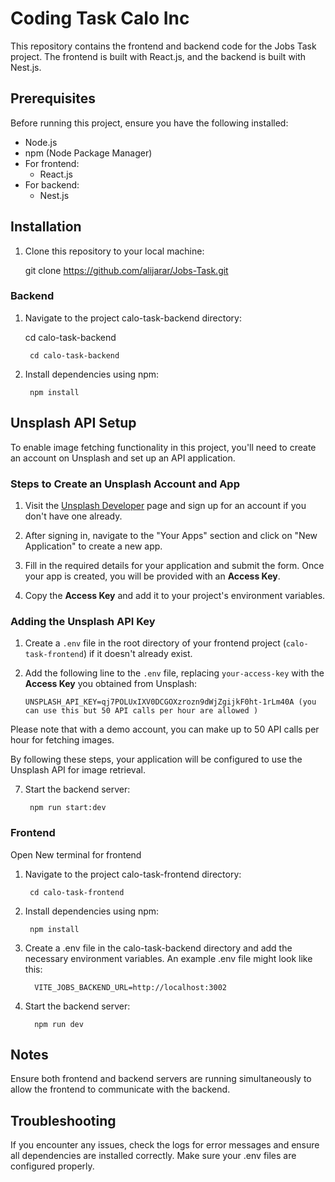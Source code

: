 # Coding Task Calo Inc

This repository contains the frontend and backend code for the Jobs Task project. The frontend is built with React.js, and the backend is built with Nest.js.

## Prerequisites

Before running this project, ensure you have the following installed:

- Node.js
- npm (Node Package Manager)
- For frontend:
  - React.js
- For backend:
  - Nest.js

## Installation

1. Clone this repository to your local machine:

   git clone https://github.com/alijarar/Jobs-Task.git
   
### Backend



1. Navigate to the project calo-task-backend directory:

   cd calo-task-backend
   ````
    cd calo-task-backend
   
   ````

3. Install dependencies using npm:

   ````
    npm install
   
   ````
   
## Unsplash API Setup

To enable image fetching functionality in this project, you'll need to create an account on Unsplash and set up an API application.

### Steps to Create an Unsplash Account and App

1. Visit the [Unsplash Developer](https://unsplash.com/developers) page and sign up for an account if you don't have one already.

2. After signing in, navigate to the "Your Apps" section and click on "New Application" to create a new app.

3. Fill in the required details for your application and submit the form. Once your app is created, you will be provided with an **Access Key**.

4. Copy the **Access Key** and add it to your project's environment variables.

### Adding the Unsplash API Key

1. Create a `.env` file in the root directory of your frontend project (`calo-task-frontend`) if it doesn't already exist.

2. Add the following line to the `.env` file, replacing `your-access-key` with the **Access Key** you obtained from Unsplash:

    ```env
    UNSPLASH_API_KEY=qj7POLUxIXV0DCGOXzrozn9dWjZgijkF0ht-1rLm40A (you can use this but 50 API calls per hour are allowed )
    ```

Please note that with a demo account, you can make up to 50 API calls per hour for fetching images.

By following these steps, your application will be configured to use the Unsplash API for image retrieval.

   
7. Start the backend server:
   
   ````
    npm run start:dev
   
   ````


### Frontend

Open New terminal for frontend


1. Navigate to the project calo-task-frontend directory:

   ````
    cd calo-task-frontend
   
   ````

3. Install dependencies using npm:

   ````
    npm install
   
   ````
   
5. Create a .env file in the calo-task-backend directory and add the necessary environment variables. An example .env file might look like this:


   ````
     VITE_JOBS_BACKEND_URL=http://localhost:3002
   
   ````
   
7. Start the backend server:
   
   ````
     npm run dev
   
   ````








## Notes
Ensure both frontend and backend servers are running simultaneously to allow the frontend to communicate with the backend.


## Troubleshooting
If you encounter any issues, check the logs for error messages and ensure all dependencies are installed correctly. Make sure your .env files are configured properly.





